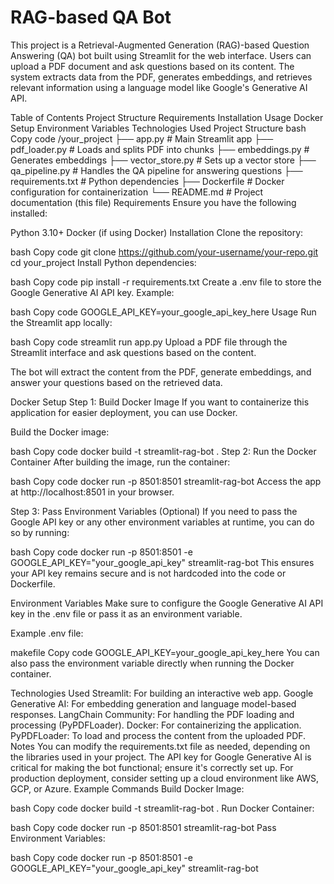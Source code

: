 #  RAG-based QA Bot
This project is a Retrieval-Augmented Generation (RAG)-based Question Answering (QA) bot built using Streamlit for the web interface. Users can upload a PDF document and ask questions based on its content. The system extracts data from the PDF, generates embeddings, and retrieves relevant information using a language model like Google's Generative AI API.

Table of Contents
Project Structure
Requirements
Installation
Usage
Docker Setup
Environment Variables
Technologies Used
Project Structure
bash
Copy code
/your_project
  ├── app.py               # Main Streamlit app
  ├── pdf_loader.py        # Loads and splits PDF into chunks
  ├── embeddings.py        # Generates embeddings
  ├── vector_store.py      # Sets up a vector store
  ├── qa_pipeline.py       # Handles the QA pipeline for answering questions
  ├── requirements.txt     # Python dependencies
  ├── Dockerfile           # Docker configuration for containerization
  └── README.md            # Project documentation (this file)
Requirements
Ensure you have the following installed:

Python 3.10+
Docker (if using Docker)
Installation
Clone the repository:

bash
Copy code
git clone https://github.com/your-username/your-repo.git
cd your_project
Install Python dependencies:

bash
Copy code
pip install -r requirements.txt
Create a .env file to store the Google Generative AI API key. Example:

bash
Copy code
GOOGLE_API_KEY=your_google_api_key_here
Usage
Run the Streamlit app locally:

bash
Copy code
streamlit run app.py
Upload a PDF file through the Streamlit interface and ask questions based on the content.

The bot will extract the content from the PDF, generate embeddings, and answer your questions based on the retrieved data.

Docker Setup
Step 1: Build Docker Image
If you want to containerize this application for easier deployment, you can use Docker.

Build the Docker image:

bash
Copy code
docker build -t streamlit-rag-bot .
Step 2: Run the Docker Container
After building the image, run the container:

bash
Copy code
docker run -p 8501:8501 streamlit-rag-bot
Access the app at http://localhost:8501 in your browser.

Step 3: Pass Environment Variables (Optional)
If you need to pass the Google API key or any other environment variables at runtime, you can do so by running:

bash
Copy code
docker run -p 8501:8501 -e GOOGLE_API_KEY="your_google_api_key" streamlit-rag-bot
This ensures your API key remains secure and is not hardcoded into the code or Dockerfile.

Environment Variables
Make sure to configure the Google Generative AI API key in the .env file or pass it as an environment variable.

Example .env file:

makefile
Copy code
GOOGLE_API_KEY=your_google_api_key_here
You can also pass the environment variable directly when running the Docker container.

Technologies Used
Streamlit: For building an interactive web app.
Google Generative AI: For embedding generation and language model-based responses.
LangChain Community: For handling the PDF loading and processing (PyPDFLoader).
Docker: For containerizing the application.
PyPDFLoader: To load and process the content from the uploaded PDF.
Notes
You can modify the requirements.txt file as needed, depending on the libraries used in your project.
The API key for Google Generative AI is critical for making the bot functional; ensure it's correctly set up.
For production deployment, consider setting up a cloud environment like AWS, GCP, or Azure.
Example Commands
Build Docker Image:

bash
Copy code
docker build -t streamlit-rag-bot .
Run Docker Container:

bash
Copy code
docker run -p 8501:8501 streamlit-rag-bot
Pass Environment Variables:

bash
Copy code
docker run -p 8501:8501 -e GOOGLE_API_KEY="your_google_api_key" streamlit-rag-bot